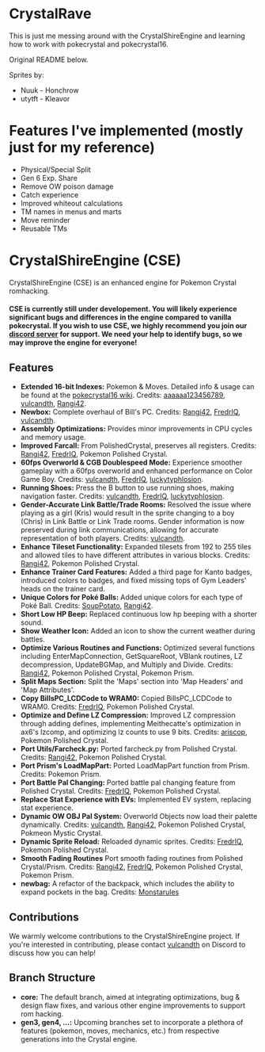 # CrystalRave

This is just me messing around with the CrystalShireEngine and learning how to work with pokecrystal and pokecrystal16.

Original README below.

Sprites by:
- Nuuk - Honchrow
- utytft - Kleavor

# Features I've implemented (mostly just for my reference)

- Physical/Special Split
- Gen 6 Exp. Share
- Remove OW poison damage
- Catch experience
- Improved whiteout calculations
- TM names in menus and marts
- Move reminder
- Reusable TMs

# CrystalShireEngine (CSE)

CrystalShireEngine (CSE) is an enhanced engine for Pokemon Crystal romhacking.

#### CSE is currently still **under developement**. You will likely experience significant bugs and differences in the engine compared to vanilla pokecrystal. If you wish to use CSE, we highly recommend you join our [discord server](https://discord.gg/dvpf6wcqMn) for support. We need your help to identify bugs, so we may improve the engine for everyone!

## Features

- **Extended 16-bit Indexes:** Pokemon & Moves. Detailed info & usage can be found at the [pokecrystal16 wiki](https://github.com/vulcandth/pokecrystal16/wiki). Credits: [aaaaaa123456789](https://github.com/aaaaaa123456789), [vulcandth](https://github.com/vulcandth), [Rangi42](https://github.com/Rangi42).
- **Newbox:** Complete overhaul of Bill's PC. Credits: [Rangi42](https://github.com/Rangi42), [FredrIQ](https://github.com/FredrIQ), [vulcandth](https://github.com/vulcandth).
- **Assembly Optimizations:** Provides minor improvements in CPU cycles and memory usage.
- **Improved Farcall:** From PolishedCrystal, preserves all registers. Credits: [Rangi42](https://github.com/Rangi42), [FredrIQ](https://github.com/FredrIQ), Pokemon Polished Crystal.
- **60fps Overworld & CGB Doublespeed Mode:** Experience smoother gameplay with a 60fps overworld and enhanced performance on Color Game Boy. Credits: [vulcandth](https://github.com/vulcandth), [FredrIQ](https://github.com/FredrIQ), [luckytyphlosion](https://github.com/luckytyphlosion).
- **Running Shoes:** Press the B button to use running shoes, making navigation faster. Credits: [vulcandth](https://github.com/vulcandth), [FredrIQ](https://github.com/FredrIQ), [luckytyphlosion](https://github.com/luckytyphlosion).
- **Gender-Accurate Link Battle/Trade Rooms:** Resolved the issue where playing as a girl (Kris) would result in the sprite changing to a boy (Chris) in Link Battle or Link Trade rooms. Gender information is now preserved during link communications, allowing for accurate representation of both players. Credits: [vulcandth](https://github.com/vulcandth).
- **Enhance Tileset Functionality:** Expanded tilesets from 192 to 255 tiles and allowed tiles to have different attributes in various blocks. Credits: [Rangi42](https://github.com/Rangi42), Pokemon Polished Crystal.
- **Enhance Trainer Card Features:** Added a third page for Kanto badges, introduced colors to badges, and fixed missing tops of Gym Leaders' heads on the trainer card.
- **Unique Colors for Poké Balls:** Added unique colors for each type of Poké Ball. Credits: [SoupPotato](https://github.com/SoupPotato), [Rangi42](https://github.com/Rangi42).
- **Short Low HP Beep:** Replaced continuous low hp beeping with a shorter sound.
- **Show Weather Icon:** Added an icon to show the current weather during battles.
- **Optimize Various Routines and Functions:** Optimized several functions including EnterMapConnection, GetSquareRoot, VBlank routines, LZ decompression, UpdateBGMap, and Multiply and Divide. Credits: [Rangi42](https://github.com/Rangi42), Pokemon Polished Crystal, Pokemon Prism.
- **Split Maps Section:** Split the 'Maps' section into 'Map Headers' and 'Map Attributes'.
- **Copy BillsPC_LCDCode to WRAM0:** Copied BillsPC_LCDCode to WRAM0. Credits: [FredrIQ](https://github.com/FredrIQ), Pokemon Polished Crystal.
- **Optimize and Define LZ Compression:** Improved LZ compression through adding defines, implementing Meithecatte's optimization in ax6's lzcomp, and optimizing lz counts to use 9 bits. Credits: [ariscop](https://github.com/ariscop), Pokemon Polished Crystal.
- **Port Utils/Farcheck.py:** Ported farcheck.py from Polished Crystal. Credits: [Rangi42](https://github.com/Rangi42), Pokemon Polished Crystal.
- **Port Prism's LoadMapPart:** Ported LoadMapPart function from Prism. Credits: Pokemon Prism.
- **Port Battle Pal Changing:** Ported battle pal changing feature from Polished Crystal. Credits: [FredrIQ](https://github.com/FredrIQ), Pokemon Polished Crystal.
- **Replace Stat Experience with EVs:** Implemented EV system, replacing stat experience.
- **Dynamic OW OBJ Pal System:** Overworld Objects now load their palette dynamically. Credits: [vulcandth](https://github.com/vulcandth), [Rangi42](https://github.com/Rangi42), Pokemon Polished Crystal, Pokmeon Mystic Crystal.
- **Dynamic Sprite Reload:** Reloaded dynamic sprites. Credits: [FredrIQ](https://github.com/FredrIQ), Pokemon Polished Crystal.
- **Smooth Fading Routines** Port smooth fading routines from Polished Crystal/Prism. Credits: [Rangi42](https://github.com/Rangi42), [FredrIQ](https://github.com/FredrIQ), Pokemon Polished Crystal, Pokemon Prism.
- **newbag:** A refactor of the backpack, which includes the ability to expand pockets in the bag. Credits: [Monstarules](https://github.com/Monstarules)

## Contributions

We warmly welcome contributions to the CrystalShireEngine project. If you're interested in contributing, please contact [vulcandth](https://github.com/vulcandth) on Discord to discuss how you can help!

## Branch Structure

- **core:** The default branch, aimed at integrating optimizations, bug & design flaw fixes, and various other engine improvements to support rom hacking.
- **gen3, gen4, ...:** Upcoming branches set to incorporate a plethora of features (pokemon, moves, mechanics, etc.) from respective generations into the Crystal engine.
